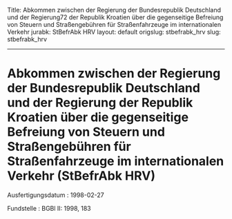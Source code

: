 Title: Abkommen zwischen der Regierung der Bundesrepublik Deutschland und der Regierung72
  der Republik Kroatien über die gegenseitige Befreiung von Steuern und Straßengebühren
  für Straßenfahrzeuge im internationalen Verkehr
jurabk: StBefrAbk HRV
layout: default
origslug: stbefrabk_hrv
slug: stbefrabk_hrv

---

# Abkommen zwischen der Regierung der Bundesrepublik Deutschland und der Regierung der Republik Kroatien über die gegenseitige Befreiung von Steuern und Straßengebühren für Straßenfahrzeuge im internationalen Verkehr (StBefrAbk HRV)

Ausfertigungsdatum
:   1998-02-27

Fundstelle
:   BGBl II: 1998, 183

